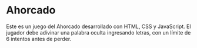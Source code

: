 # Ahorcado
Este es un juego del Ahorcado desarrollado con HTML, CSS y JavaScript. El jugador debe adivinar una palabra oculta ingresando letras, con un límite de 6 intentos antes de perder.

